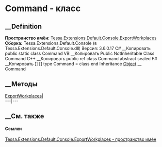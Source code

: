 # Command - класс
##  __Definition
 **Пространство имён:**
[Tessa.Extensions.Default.Console.ExportWorkplaces](N_Tessa_Extensions_Default_Console_ExportWorkplaces.htm)  
 **Сборка:** Tessa.Extensions.Default.Console (в
Tessa.Extensions.Default.Console.dll) Версия: 3.6.0.17
C# __Копировать
     public static class Command
VB __Копировать
     Public NotInheritable Class Command
C++ __Копировать
     public ref class Command abstract sealed
F# __Копировать
     [<AbstractClassAttribute>]
    [<SealedAttribute>]
    type Command = class end
Inheritance
    [Object](https://learn.microsoft.com/dotnet/api/system.object) __ Command
##  __Методы
[ExportWorkplaces](M_Tessa_Extensions_Default_Console_ExportWorkplaces_Command_ExportWorkplaces.htm)|  
---|---  
## __См. также
#### Ссылки
[Tessa.Extensions.Default.Console.ExportWorkplaces - пространство
имён](N_Tessa_Extensions_Default_Console_ExportWorkplaces.htm)
